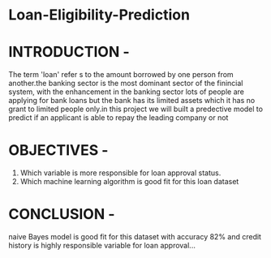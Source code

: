 # Loan-Eligibility-Prediction
# INTRODUCTION - 
The term 'loan' refer s to the amount borrowed by one person from another.the banking sector is the most dominant sector of the finincial system, with the enhancement in the banking sector lots of people are applying for bank loans but the bank has its limited assets which it has no grant to limited people only.in this project we will built a predective model to predict if an applicant is able to repay the leading company or not 

# OBJECTIVES -
1) Which variable is more responsible for loan approval status.
2) Which machine learning algorithm is good fit for this loan dataset

# CONCLUSION - 
naive Bayes model is good fit for this dataset with accuracy 82% and credit history is highly responsible variable for loan approval...
